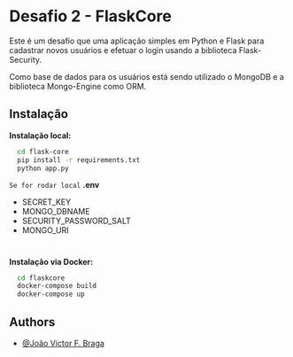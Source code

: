 
# Desafio 2 - FlaskCore

Este é um desafio que uma aplicação simples em Python e Flask para cadastrar novos usuários e efetuar o login usando a biblioteca Flask-Security. 

Como base de dados para os usuários está sendo utilizado o MongoDB e a biblioteca Mongo-Engine como ORM. 

## Instalação


**Instalação local:**

```bash
  cd flask-core
  pip install -r requirements.txt
  python app.py
```



 ```Se for rodar local``` **.env**
- SECRET_KEY
- MONGO_DBNAME
- SECURITY_PASSWORD_SALT
- MONGO_URI

#

**Instalação via Docker:**

```bash
  cd flaskcore
  docker-compose build
  docker-compose up
```
## Authors

- [@João Victor F. Braga](https://www.linkedin.com/in/d3moon)

